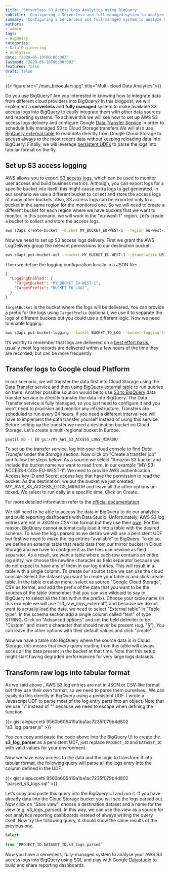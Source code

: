 ```yaml
---
title: 'Serverless S3 Access Logs Analytics using BigQuery'
subtitle: 'Configuring a Serverless and full-managed system to analyze S3 access logs using BigQuery.'
summary: 'Configuring a Serverless and full-managed system to analyze S3 access logs using BigQuery.'
authors:
- admin
tags:
- BigQuery
categories:
- Data Engineering
- Analytics
date: "2020-05-10T00:00:00Z"
lastmod: "2020-05-10T00:00:00Z"
featured: false
draft: false
---
```


{{< figure src="./man_binoculars.jpg" title="Multi-cloud Data Analytics">}}

Do you use BigQuery? Are you interested in knowing how to integrate data from different cloud providers into BigQuery? In this blogpost, we will implement a **serverless** and **fully managed** system to make available S3 access logs into BigQuery to easily integrate them with other data sources and reporting systems. To achieve this we will see how to set up AWS S3 access logs delivery and configure Google [Data Transfer Service](https://cloud.google.com/storage-transfer/docs/create-manage-transfer-console#amazon-s3) in order to schedule fully managed S3 to Cloud Storage transfers.We will also use [BigQuery external table](https://cloud.google.com/bigquery/external-table-definition) to read data directly from Google Cloud Storage to access always to the most recent data without keeping reloading data into BigQuery. Finally, we will leverage [persistent UDFs](https://cloud.google.com/bigquery/docs/reference/standard-sql/user-defined-functions#temporary-udf-syntax) to parse the logs into tabular format on the fly.

## Set up S3 access logging
AWS allows you to export [S3 access logs](https://docs.aws.amazon.com/AmazonS3/latest/dev/ServerLogs.html), which can be used to monitor user access and build business metrics. Although, you can export logs for a specific bucket into itself, this might cause extra logs to get generated. In our scenario we use a different bucket to collect and store the access logs of many other buckets. Also, S3 access logs can be exported only to a bucket in the same region for the monitored one. So we will need to create a different bucket for each region where we have buckets that we want to monitor. In this scenario, we will work in the "eu-west-1" region. Let’s create a bucket to collect and store the access logs.

```bash
aws s3api create-bucket --bucket MY_BUCKET_EU-WEST-1 --region eu-west-1
```

Now we need to set up S3 access logs delivery. First we grant the AWS LogDelivery group the relevant permissions to our destination bucket:

```bash
aws s3api put-bucket-acl --bucket MY_BUCKET_EU-WEST-1 --grand-write URI=http://acs.amazonaws.com/groups/s3/LogDelivery --grant-read-acp URI=http://acs.amazonaws.com/groups/s3/LogDelivery
```

Then we define the logging configuration locally in a JSON file:
```json
{
  "LoggingEnabled": {
    "TargetBucket": "MY_BUCKET_EU-WEST-1",
    "TargetPrefix": "BUCKET_TO_LOG/",
  }
}
```

`TargetBucket` is the bucket where the logs will be delivered. You can provide a prefix for the logs using `TargetPrefix` (optional), we use it to separate the logs of different buckets but you could use a different logic. Now we need to enable logging:
```bash
aws s3api put-bucket-logging --bucket BUCKET_TO_LOG --bucket-logging-status file://logging.json
```

It’s worthy to remember that logs are delivered on a [best effort basis](https://docs.aws.amazon.com/AmazonS3/latest/dev/ServerLogs.html#LogDeliveryBestEffort), usually most log records are delivered within a few hours of the time they are recorded, but can be more frequently.

## Transfer logs to Google cloud Platform
In our scenario, we will transfer the data first into Cloud Storage using the [Data Transfer](https://cloud.google.com/storage-transfer/docs/create-manage-transfer-console#amazon-s3) service and then using [BigQuery external table](https://cloud.google.com/bigquery/external-table-definition) to run queries on them. Another possible solution would be to use [S3 to BigQuery](https://cloud.google.com/bigquery-transfer/docs/s3-transfer) data transfer service to directly transfer the data into BigQuery.
The Data Transfer service is fully managed, so you just need to configure it and you won’t need to provision and monitor any infrastructure. Transfers are scheduled to run every 24 hours, if you need a different interval you will have to implement the data transfer yourself instead of using this service. Before setting up the transfer we need a destination bucket on Cloud Storage. Let’s create a multi-regional bucket in Europe.

```bash
gsutil mb -l EU gs://MY_AWS_S3_ACCESS_LOGS_MIRROR/
```

To set up the transfer service, log into your cloud console to find *Data Transfer* under the *Storage* section. Now click on "Create a transfer job" and follow the steps below:
As a source we select "Amazon S3 bucket and include the bucket name we want to read from, in our example "MY-S3-ACCESS-LOGS-EU-WEST-1". We need to provide AWS authentication Access key ID and Secret access key that have the permission to read the bucket.
As the destination, we put the bucket we just created MY_AWS_S3_ACCESS_LOGS_MIRROR and leave all the other options un-ticked.
We select to run daily at a specific time.
Click on Create.

For more detailed information refer to the [official documentation](https://cloud.google.com/storage-transfer/docs/create-manage-transfer-console#amazon-s3).

We still need to be able to access the data in BigQuery to do our analytics and build reporting dashboards with Data Studio. Unfortunately, AWS S3 log entries are not in JSON or CSV-like format but they use their [own](https://docs.aws.amazon.com/AmazonS3/latest/dev/LogFormat.html). For this reason, BigQuery cannot automatically load it into a table with the desired schema. To have the logs parsed as we desire we will use a persistent UDF but first we need to make the log entries "available" to BigQuery. To do so, we define an external table that reads data from our mirror bucket in Cloud Storage and we have to configure it as the files use newline as field separator. As a result, we want a table where each row contains an entire log entry, we choose the newline character as field separator because we do not expect to have any of them in our log entries. This will result in a table with a single column.
To create our source table we can use the cloud console:
Select the dataset you want to create your table in and click create table.
In the table creation menu, select as source "Google Cloud Storage", CSV as format, and add the prefix of the data that you want to be the sources of the table (remember that you can use wildcard to say to BigQuery to select all the files within the prefix).
Choose your table name (in this example we will use "s3_raw_logs_external") and because we do not want to actually load the data, we need to select "External table" in "Table type".
In the schema section add a single column called "text" of type STRING.
Click on "Advanced options" and set the field delimiter to be "Custom" and insert s character that should never be present (e.g. "§"). You can leave the other options with their default values and click "create".

Now we have a table into BigQuery where the source data is in Cloud Storage, this means that every query reading from this table will always acces all the data present in the bucket at that time. Note that this setup might start having degraded performances for very large logs datasets.

## Transform raw logs into tabular format
As we said above , AWS S3 log entries are not in JSON or CSV-like format but they use their own format, so we need to parse them ourselves . We can easily do this directly in BigQuery using a persistent UDF. I wrote a Javascript UDF to parse most of the log entry parts into an object. Note that we use "\\" instead of "\" because we need to escape when defining the function.

{{< gist alepuccetti 9560b606419a1ba1ac7235f079b4d802 "s3_log_parser.js" >}}

You can copy and paste the code above into the BigQuery UI to create the **s3_log_parser** as a persistent UDF, just replace `PROJECT_ID` and `DATASET_ID` with valid values for your environment.

Now we have easy access to the data and the logic to transform it into tabular format, the following query will parse all the logs entry into the column defined in the UDF.

{{< gist alepuccetti 9560b606419a1ba1ac7235f079b4d802 "parsed_s3_logs.sql" >}}

Let’s copy and paste this query into the BigQuery UI and run it. If you have already data into the Cloud Storage bucket you will see the logs parsed out. Now click on "Save view", choose a destination dataset and a name for the view (e.g. s3_logs_parsed). In this way, we can use the view as a source for our analytics reporting dashboards instead of always writing the query itself. Now try the following query, it should show the same results of the previous one.

```sql
Select
  *
from `PROJECT_ID.DATASET_ID.s3_logs_parsed`
```

Now you have a serverless, fully-managed system to analyse your AWS S3 access logs into BigQuery using SQL and play with Google [Datastudio](https://datastudio.google.com/) to build and share reporting dashboards.
